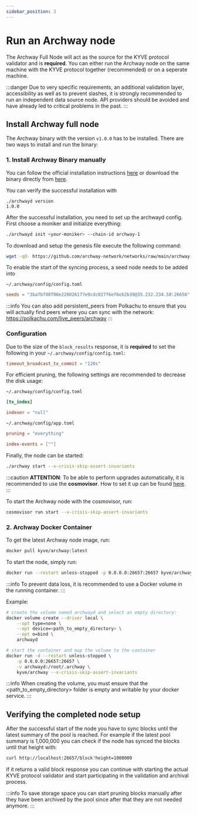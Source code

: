 ```yaml
---
sidebar_position: 3
---
```


# Run an Archway node

The Archway Full Node will act as the source for the KYVE protocol validator and is **required**. You can either run the Archway node on the same machine with the KYVE protocol together (recommended) or on a seperate machine.

:::danger
Due to very specific requirements, an additional validation layer, accessibility as well as to prevent slashes, it is strongly recommended to run an independent data source node. API providers should be avoided and have already led to critical problems in the past.
:::

## Install Archway full node

The Archway binary with the version `v1.0.0` has to be installed. There are two ways to install and run the binary:

### 1. Install Archway Binary manually
You can follow the official installation instructions [here](https://docs.archway.io/validators/running-a-node/join-a-network/sync-from-genesis) or download the binary directly from [here](https://github.com/archway-network/archway/releases/tag/v1.0.0).

You can verify the successful installation with

```
./archwayd version
1.0.0
```

After the successful installation, you need to set up the archwayd config. First choose a moniker and initialize everything:

```bash
./archwayd init <your-moniker> --chain-id archway-1
```

To download and setup the genesis file execute the following command:

```bash
wget -qO- https://github.com/archway-network/networks/raw/main/archway-1/genesis/genesis.json.gz | zcat > ~/.archway/config/genesis.json
```

To enable the start of the syncing process, a seed node needs to be added into

`~/.archway/config/config.toml`

```toml
seeds = "3ba7bf08f00e228026177e9cdc027f6ef6eb2b39@35.232.234.58:26656"
```

:::info
You can also add persistent_peers from Polkachu to ensure that you will actually find peers where you can sync with the network: https://polkachu.com/live_peers/archway
:::

### Configuration
Due to the size of the `block_results` response, it is __required__ to set the following in your `~/.archway/config/config.toml`:

```toml
timeout_broadcast_tx_commit = "120s"
```

For efficient pruning, the following settings are recommended to decrease the disk usage:

`~/.archway/config/config.toml`

```toml
[tx_index]

indexer = "null"
```

`~/.archway/config/app.toml`

```toml
pruning = "everything"

index-events = [""]
```

Finally, the node can be started:

```bash
./archway start --x-crisis-skip-assert-invariants
```

:::caution
**ATTENTION**: To be able to perform upgrades automatically, it is recommended to use the <strong>cosmovisor</strong>. How to set it up can be found [here](https://docs.archway.io/validators/running-a-node/cosmovisor).
:::

To start the Archway node with the cosmovisor, run:

```bash
cosmovisor run start --x-crisis-skip-assert-invariants
```

### 2. Archway Docker Container

To get the latest Archway node image, run:

```bash
docker pull kyve/archway:latest
```

To start the node, simply run:

```bash
docker run --restart unless-stopped -p 0.0.0.0:26657:26657 kyve/archway --x-crisis-skip-assert-invariants
```

:::info
To prevent data loss, it is recommended to use a Docker volume in the running container.
:::

Example: 
```bash
# create the volume named archwayd and select an empty directory:
docker volume create --driver local \
    --opt type=none \
    --opt device=<path_to_empty_directory> \
    --opt o=bind \
    archwayd

# start the container and map the volume to the container
docker run -d --restart unless-stopped \
    -p 0.0.0.0:26657:26657 \
    -v archwayd:/root/.archway \
    kyve/archway --x-crisis-skip-assert-invariants
```

:::info
When creating the volume, you must ensure that the <path_to_empty_directory> folder is empty and writable by your docker service.
:::

## Verifying the completed node setup

After the successful start of the node you have to sync blocks until the latest summary of the pool is reached. For example
if the latest pool summary is 1,000,000 you can check if the node has synced the blocks until
that height with:

```bash
curl http://localhost:26657/block?height=1000000
```

If it returns a valid block response you can continue with starting the actual KYVE protocol validator
and start participating in the validation and archival process.

:::info
To save storage space you can start pruning blocks manually after they have been archived
by the pool since after that they are not needed anymore.
:::